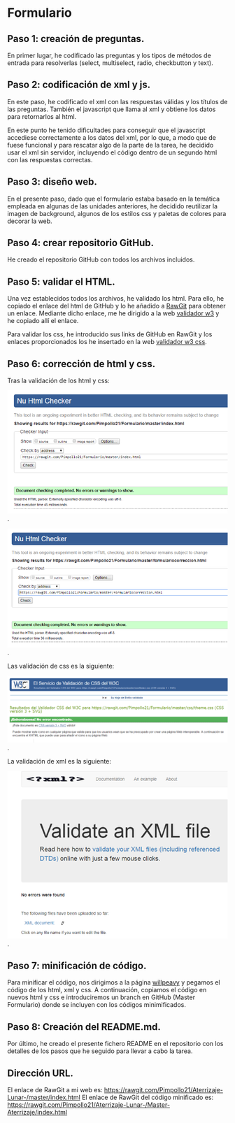 # Formulario

## Paso 1: creación de preguntas.
En primer lugar, he codificado las preguntas y los tipos de métodos de entrada para resolverlas (select, multiselect, radio, checkbutton y text).

## Paso 2: codificación de xml y js.
En este paso, he codificado el xml con las respuestas válidas y los títulos de las preguntas. También el javascript que llama al xml y obtiene los datos para retornarlos al html.

En este punto he tenido dificultades para conseguir que el javascript accediese correctamente a los datos del xml, por lo que, a modo que de fuese funcional y para rescatar algo de la parte de la tarea, he decidido usar el xml sin servidor, incluyendo el código dentro de un segundo html con las respuestas correctas.

## Paso 3: diseño web.
En el presente paso, dado que el formulario estaba basado en la temática empleada en algunas de las unidades anteriores, he decidido reutilizar la imagen de background, algunos de los estilos css y paletas de colores para decorar la web.

## Paso 4: crear repositorio GitHub.
He creado el repositorio GitHub con todos los archivos incluidos.

## Paso 5: validar el HTML.
Una vez establecidos todos los archivos, he validado los html. Para ello, he copiado el enlace del html de GitHub y lo he añadido a [RawGit](https://rawgit.com) para obtener un enlace. Mediante dicho enlace, me he dirigido a la web [validador w3](https://validator.w3.org) y he copiado allí el enlace.

Para validar los css, he introducido sus links de GitHub en RawGit y los enlaces proporcionados los he insertado en la web [validador w3 css](https://jigsaw.w3.org/css-validator/).

## Paso 6: corrección de html y css.
Tras la validación de los html y css:

![Validacion 1](/img/validacion1.PNG).

![Validacion 2](/img/validacion2.PNG).

Las validación de css es la siguiente:

![Validacion 3](/img/validacion3.PNG).

La validación de xml es la siguiente:

![Validacion 4](/img/validacion4.PNG).

## Paso 7: minificación de código.
Para minificar el código, nos dirigimos a la página [willpeavy](https://www.willpeavy.com/minifier/) y pegamos el código de los html, xml y css. A continuación, copiamos el código en nuevos html y css e introduciremos un branch en GitHub (Master Formulario) donde se incluyen con los códigos minimificados.

## Paso 8: Creación del README.md.
Por último, he creado el presente fichero README en el repositorio con los detalles de los pasos que he seguido para llevar a cabo la tarea. 

## Dirección URL.
El enlace de RawGit a mi web es: https://rawgit.com/Pimpollo21/Aterrizaje-Lunar-/master/index.html
El enlace de RawGit del código minificado es: https://rawgit.com/Pimpollo21/Aterrizaje-Lunar-/Master-Aterrizaje/index.html
